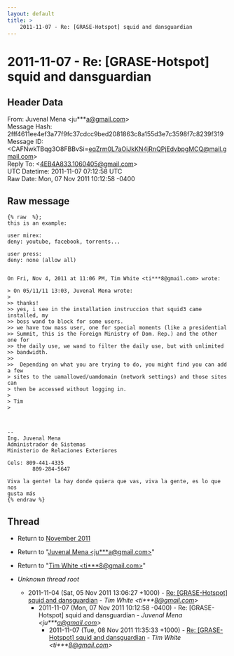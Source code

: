 ```yaml
---
layout: default
title: >
    2011-11-07 - Re: [GRASE-Hotspot] squid and dansguardian
---
```


# 2011-11-07 - Re: [GRASE-Hotspot] squid and dansguardian

## Header Data

From: Juvenal Mena \<ju***a@gmail.com\><br>
Message Hash: 2fff4611ee4ef3a77f9fc37cdcc9bed2081863c8a155d3e7c3598f7c8239f319<br>
Message ID: \<CAFNwkTBqg3O8FBBvSi=eqZrm0L7aOiJkKN4jRnQPjEdvbpgMCQ@mail.gmail.com\><br>
Reply To: \<4EB4A833.1060405@gmail.com\><br>
UTC Datetime: 2011-11-07 07:12:58 UTC<br>
Raw Date: Mon, 07 Nov 2011 10:12:58 -0400<br>

## Raw message

```
{% raw  %};
this is an example:

user mirex:
deny: youtube, facebook, torrents...

user press:
deny: none (allow all)


On Fri, Nov 4, 2011 at 11:06 PM, Tim White <ti***8@gmail.com> wrote:

> On 05/11/11 13:03, Juvenal Mena wrote:
>
>> thanks!
>> yes, i see in the installation instruccion that squid3 came installed, my
>> boss wand to block for some users.
>> we have tow mass user, one for special moments (like a presidential
>> Summit, this is the Foreign Ministry of Dom. Rep.) and the other one for
>> the daily use, we wand to filter the daily use, but with unlimited
>> bandwidth.
>>
>>  Depending on what you are trying to do, you might find you can add a few
> sites to the uamallowed/uamdomain (network settings) and those sites can
> then be accessed without logging in.
>
> Tim
>



-- 
Ing. Juvenal Mena
Administrador de Sistemas
Ministerio de Relaciones Exteriores

Cels: 809-441-4335
        809-284-5647

Viva la gente! la hay donde quiera que vas, viva la gente, es lo que nos
gusta más
{% endraw %}
```

## Thread

+ Return to [November 2011](/archive/2011/11)

+ Return to "[Juvenal Mena <ju***a<span>@</span>gmail.com>](/authors/ju___a_at_gmail_com)"
+ Return to "[Tim White <ti***8<span>@</span>gmail.com>](/authors/ti___8_at_gmail_com)"

+ _Unknown thread root_
  + 2011-11-04 (Sat, 05 Nov 2011 13:06:27 +1000) - [Re: [GRASE-Hotspot] squid and dansguardian](/archive/2011/11/2bd80d5e770faa3733e1726652bf8d27c61145c19c6ea4ae76469324432cf826) - _Tim White \<ti***8@gmail.com\>_
    + 2011-11-07 (Mon, 07 Nov 2011 10:12:58 -0400) - Re: [GRASE-Hotspot] squid and dansguardian - _Juvenal Mena \<ju***a@gmail.com\>_
      + 2011-11-07 (Tue, 08 Nov 2011 11:35:33 +1000) - [Re: [GRASE-Hotspot] squid and dansguardian](/archive/2011/11/7d5bfd5b1b4b298cdf4b007ceba199938ae4157258a761f4fad4d00c28f98557) - _Tim White \<ti***8@gmail.com\>_

